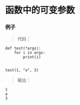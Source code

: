 # 函数中的可变参数

### 例子

> 代码：

	def test(*args):
	    for i in args:
	        print(i)
	
	
	test(1, "a", 3)

> 输出：

	1
	a
	3

